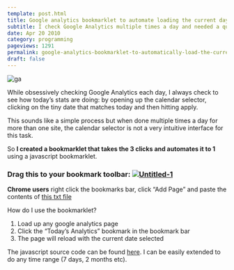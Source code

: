```yaml
---
template: post.html
title: Google analytics bookmarklet to automate loading the current day
subtitle: I check Google Analytics multiple times a day and needed a quick way to switch the current day, so I created a bookmarklet
date: Apr 20 2010
category: programming
pageviews: 1291
permalink: google-analytics-bookmarklet-to-automatically-load-the-current-day
draft: false
---
```


![ga](http://dmix.ca/wp-content/uploads/2010/04/ga.png "ga")  
  While obsessively checking Google Analytics each day, I always check to see how today’s stats are doing: by opening up the calendar selector, clicking on the tiny date that matches today and then hitting apply.

This sounds like a simple process but when done multiple times a day for more than one site, the calendar selector is not a very intuitive interface for this task.

So **I created a bookmarklet that takes the 3 clicks and automates it to 1** using a javascript bookmarklet.

### Drag this to your bookmark toolbar: [![Untitled-1](http://dmix.ca/wp-content/uploads/2010/04/Untitled-1.png "Untitled-1")](javascript:void((function(){var%20t%20=%20new%20Date(),%20y%20=%20t.getFullYear(),%20month%20=%20t.getMonth(),%20month_plus%20=%20month%20+%201;var%20parsed_day%20=%20function()%20{%20return%20(t.getDate()%20<%2010%20?%20%270%27%20:%20%27%27)%20+%20t.getDate()};var%20parsed_month%20=%20function()%20{%20return%20(month_plus%20<%2010%20?%20%270%27%20:%20%27%27)%20+%20month_plus%20};window.location.href=%22https://www.google.com/analytics/reporting/dashboard?dashboard=1&id=%22+window.location.href.match(/[^(id=)]*id=([^&]*)/i)[1]+%22&pdr=%22+y+parsed_month()+parsed_day()+%22-%22+y+parsed_month()+parsed_day();})()) "GA Today")

**Chrome users** right click the bookmarks bar, click “Add Page” and paste the contents of [this txt file](http://dmix.ca/ga.txt)

How do I use the bookmarklet?

1. Load up any google analytics page
2. Click the “Today’s Analytics” bookmark in the bookmark bar
3. The page will reload with the current date selected

The javascript source code can be found [here](http://gist.github.com/375760). I can be easily extended to do any time range (7 days, 2 months etc).

  
  
